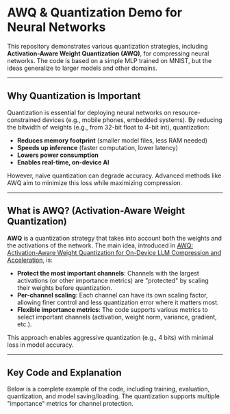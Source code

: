 # AWQ & Quantization Demo for Neural Networks

This repository demonstrates various quantization strategies, including **Activation-Aware Weight Quantization (AWQ)**, for compressing neural networks. The code is based on a simple MLP trained on MNIST, but the ideas generalize to larger models and other domains.

---

## Why Quantization is Important

Quantization is essential for deploying neural networks on resource-constrained devices (e.g., mobile phones, embedded systems). By reducing the bitwidth of weights (e.g., from 32-bit float to 4-bit int), quantization:

- **Reduces memory footprint** (smaller model files, less RAM needed)
- **Speeds up inference** (faster computation, lower latency)
- **Lowers power consumption**
- **Enables real-time, on-device AI**

However, naive quantization can degrade accuracy. Advanced methods like AWQ aim to minimize this loss while maximizing compression.

---

## What is AWQ? (Activation-Aware Weight Quantization)

**AWQ** is a quantization strategy that takes into account both the weights and the activations of the network. The main idea, introduced in [AWQ: Activation-Aware Weight Quantization for On-Device LLM Compression and Acceleration](https://arxiv.org/abs/2306.00978), is:

- **Protect the most important channels**: Channels with the largest activations (or other importance metrics) are "protected" by scaling their weights before quantization.
- **Per-channel scaling**: Each channel can have its own scaling factor, allowing finer control and less quantization error where it matters most.
- **Flexible importance metrics**: The code supports various metrics to select important channels (activation, weight norm, variance, gradient, etc.).

This approach enables aggressive quantization (e.g., 4 bits) with minimal loss in model accuracy.

---

## Key Code and Explanation

Below is a complete example of the code, including training, evaluation, quantization, and model saving/loading. The quantization supports multiple "importance" metrics for channel protection.

